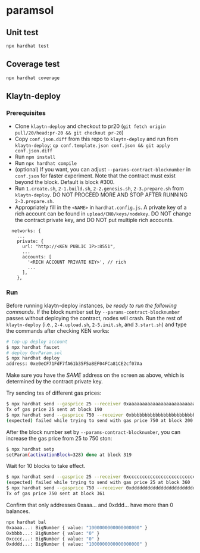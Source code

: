 # paramsol

## Unit test
```
npx hardhat test
```

## Coverage test
```
npx hardhat coverage
```

## Klaytn-deploy
### Prerequisites
- Clone `klaytn-deploy` and checkout to pr20 (`git fetch origin pull/20/head:pr-20 && git checkout pr-20`)
- Copy `conf.json.diff` from this repo to `klaytn-deploy` and run from `klaytn-deploy`: `cp conf.template.json conf.json && git apply conf.json.diff`
- Run `npm install`
- Run `npx hardhat compile`
- (optional) If you want, you can adjust `--params-contract-blocknumber` in `conf.json` for faster experiment. Note that the contract must exist beyond the block. Default is block #300.
- Run `1.create.sh`, `2-1.build.sh`, `2-2.genesis.sh`, `2-3.prepare.sh` from `klaytn-deploy`. DO NOT PROCEED MORE AND STOP AFTER RUNNING `2-3.prepare.sh`.
- Appropriately fill in the `<NAME>` in `hardhat.config.js`. A private key of a rich account can be found in `upload/CN0/keys/nodekey`. DO NOT change the contract private key, and DO NOT put multiple rich accounts.
```
  networks: {
    ...
    private: {
      url: "http://<KEN PUBLIC IP>:8551",
      ...
      accounts: [
        '<RICH ACCOUNT PRIVATE KEY>', // rich
        ...
      ],
    },
```

### Run
Before running klaytn-deploy instances, *be ready to run the following commands*.
If the block number set by `--params-contract-blocknumber` passes without deploying the contract, nodes will crash.
Run the rest of `klaytn-deploy` (i.e., `2-4.upload.sh`, `2-5.init.sh`, and `3.start.sh`) and type the commands after checking KEN works:
```bash
# top-up deploy account
$ npx hardhat faucet
# deploy GovParam.sol
$ npx hardhat deploy
address: 0xe0eCF71FdF7fA61b35F5a8EF04FCa81CE2cf07Aa
```
Make sure you have the *SAME* address on the screen as above, which is determined by the contract private key.

Try sending txs of different gas prices:
```bash
$ npx hardhat send --gasprice 25 --receiver 0xaaaaaaaaaaaaaaaaaaaaaaaaaaaaaaaaaaaaaaaa
Tx of gas price 25 sent at block 190
$ npx hardhat send --gasprice 750 --receiver 0xbbbbbbbbbbbbbbbbbbbbbbbbbbbbbbbbbbbbbbbb
(expected) failed while trying to send with gas price 750 at block 200
```

After the block number set by `--params-contract-blocknumber`, you can increase the gas price from 25 to 750 ston:

```bash
$ npx hardhat setp
setParam(activationBlock=328) done at block 319
```

Wait for 10 blocks to take effect.

```bash
$ npx hardhat send --gasprice 25 --receiver 0xcccccccccccccccccccccccccccccccccccccccc
(expected) failed while trying to send with gas price 25 at block 360
$ npx hardhat send --gasprice 750 --receiver 0xdddddddddddddddddddddddddddddddddddddddd
Tx of gas price 750 sent at block 361
```

Confirm that only addresses 0xaaa... and 0xddd... have more than 0 balances.
```bash
npx hardhat bal
0xaaaa...: BigNumber { value: "1000000000000000000" }
0xbbbb...: BigNumber { value: "0" }
0xcccc...: BigNumber { value: "0" }
0xdddd...: BigNumber { value: "1000000000000000000" }
```
